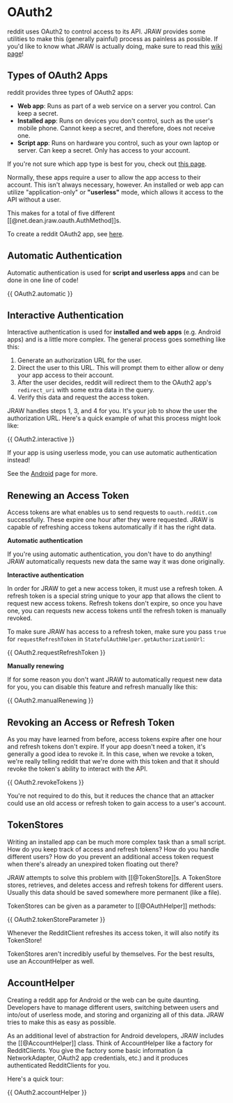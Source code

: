 # OAuth2

reddit uses OAuth2 to control access to its API. JRAW provides some utilities to make this (generally painful) process as painless as possible. If you'd like to know what JRAW is actually doing, make sure to read this [wiki page](https://github.com/reddit/reddit/wiki/OAuth2)!

## Types of OAuth2 Apps

reddit provides three types of OAuth2 apps:

 - **Web app**: Runs as part of a web service on a server you control. Can keep a secret.
 - **Installed app**: Runs on devices you don't control, such as the user's mobile phone. Cannot keep a secret, and therefore, does not receive one.
 - **Script app**: Runs on hardware you control, such as your own laptop or server. Can keep a secret. Only has access to your account.

If you're not sure which app type is best for you, check out [this page](https://github.com/reddit/reddit/wiki/oauth2-app-types).

Normally, these apps require a user to allow the app access to their account. This isn't always necessary, however. An installed or web app can utilize "application-only" or **"userless"** mode, which allows it access to the API without a user.

This makes for a total of five different [[@net.dean.jraw.oauth.AuthMethod]]s.

To create a reddit OAuth2 app, see [here](https://www.reddit.com/prefs/apps).

## Automatic Authentication

Automatic authentication is used for **script and userless apps** and can be done in one line of code!

{{ OAuth2.automatic }}

## Interactive Authentication

Interactive authentication is used for **installed and web apps** (e.g. Android apps) and is a little more complex. The general process goes something like this:

 1. Generate an authorization URL for the user.
 2. Direct the user to this URL. This will prompt them to either allow or deny your app access to their account.
 3. After the user decides, reddit will redirect them to the OAuth2 app's `redirect_uri` with some extra data in the query.
 4. Verify this data and request the access token.

JRAW handles steps 1, 3, and 4 for you. It's your job to show the user the authorization URL. Here's a quick example of what this process might look like:

{{ OAuth2.interactive }}

If your app is using userless mode, you can use automatic authentication instead!

See the [Android](android.md) page for more.

## Renewing an Access Token

Access tokens are what enables us to send requests to `oauth.reddit.com` successfully. These expire one hour after they were requested. JRAW is capable of refreshing access tokens automatically if it has the right data.

**Automatic authentication**

If you're using automatic authentication, you don't have to do anything! JRAW automatically requests new data the same way it was done originally.

**Interactive authentication**

In order for JRAW to get a new access token, it must use a refresh token. A refresh token is a special string unique to your app that allows the client to request new access tokens. Refresh tokens don't expire, so once you have one, you can requests new access tokens until the refresh token is manually revoked.

To make sure JRAW has access to a refresh token, make sure you pass `true` for `requestRefreshToken` in `StatefulAuthHelper.getAuthorizationUrl`:

{{ OAuth2.requestRefreshToken }}

**Manually renewing**

If for some reason you don't want JRAW to automatically request new data for you, you can disable this feature and refresh manually like this:

{{ OAuth2.manualRenewing }}

## Revoking an Access or Refresh Token

As you may have learned from before, access tokens expire after one hour and refresh tokens don't expire. If your app doesn't need a token, it's generally a good idea to revoke it. In this case, when we revoke a token, we're really telling reddit that we're done with this token and that it should revoke the token's ability to interact with the API.

{{ OAuth2.revokeTokens }}

You're not required to do this, but it reduces the chance that an attacker could use an old access or refresh token to gain access to a user's account.

## TokenStores

Writing an installed app can be much more complex task than a small script. How do you keep track of access and refresh tokens? How do you handle different users? How do you prevent an additional access token request when there's already an unexpired token floating out there?

JRAW attempts to solve this problem with [[@TokenStore]]s. A TokenStore stores, retrieves, and deletes access and refresh tokens for different users. Usually this data should be saved somewhere more permanent (like a file).

TokenStores can be given as a parameter to [[@OAuthHelper]] methods:

{{ OAuth2.tokenStoreParameter }}

Whenever the RedditClient refreshes its access token, it will also notify its TokenStore!

TokenStores aren't incredibly useful by themselves. For the best results, use an AccountHelper as well.

## AccountHelper

Creating a reddit app for Android or the web can be quite daunting. Developers have to manage different users, switching between users and into/out of userless mode, and storing and organizing all of this data. JRAW tries to make this as easy as possible.

As an additional level of abstraction for Android developers, JRAW includes the [[@AccountHelper]] class. Think of AccountHelper like a factory for RedditClients. You give the factory some basic information (a NetworkAdapter, OAuth2 app credentials, etc.) and it produces authenticated RedditClients for you.

Here's a quick tour:

{{ OAuth2.accountHelper }}
